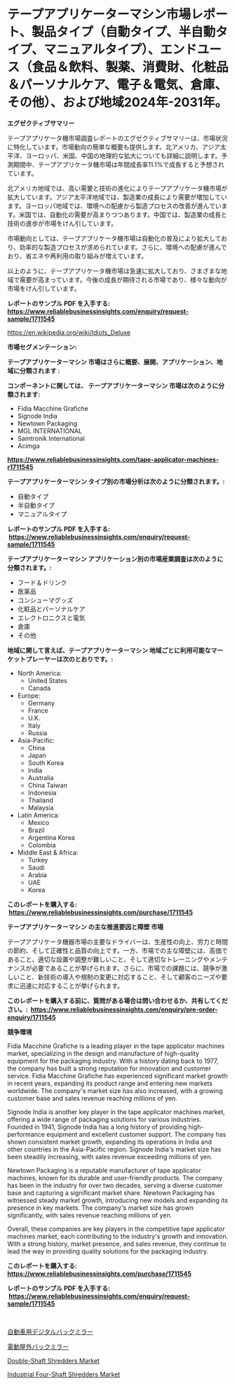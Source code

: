 <p><h1>テープアプリケーターマシン市場レポート、製品タイプ（自動タイプ、半自動タイプ、マニュアルタイプ）、エンドユース（食品＆飲料、製薬、消費財、化粧品＆パーソナルケア、電子＆電気、倉庫、その他）、および地域2024年-2031年。</h1></p><p><strong>エグゼクティブサマリー</strong></p>
<p><p>テープアプリケータ機市場調査レポートのエグゼクティブサマリーは、市場状況に特化しています。市場動向の簡単な概要も提供します。北アメリカ、アジア太平洋、ヨーロッパ、米国、中国の地理的な拡大についても詳細に説明します。予測期間中、テープアプリケータ機市場は年間成長率11.1%で成長すると予想されています。</p><p>北アメリカ地域では、高い需要と技術の進化によりテープアプリケータ機市場が拡大しています。アジア太平洋地域では、製造業の成長により需要が増加しています。ヨーロッパ地域では、環境への配慮から製造プロセスの改善が進んでいます。米国では、自動化の需要が高まりつつあります。中国では、製造業の成長と技術の進歩が市場をけん引しています。</p><p>市場動向としては、テープアプリケータ機市場は自動化の普及により拡大しており、効率的な製造プロセスが求められています。さらに、環境への配慮が進んでおり、省エネや再利用の取り組みが増えています。</p><p>以上のように、テープアプリケータ機市場は急速に拡大しており、さまざまな地域で需要が高まっています。今後の成長が期待される市場であり、様々な動向が市場をけん引しています。</p></p>
<p><strong>レポートのサンプル PDF を入手する: <a href="https://www.reliablebusinessinsights.com/enquiry/request-sample/1711545">https://www.reliablebusinessinsights.com/enquiry/request-sample/1711545</a></strong></p>
<p><a href="https://en.wikipedia.org/wiki/Idiots_Deluxe">https://en.wikipedia.org/wiki/Idiots_Deluxe</a></p>
<p><strong>市場セグメンテーション:</strong></p>
<p><strong> テープアプリケーターマシン 市場はさらに概要、展開、アプリケーション、地域に分類されます :</strong></p>
<p><strong>コンポーネントに関しては、 テープアプリケーターマシン 市場は次のように分類されます: &nbsp;</strong></p>
<p><ul><li>Fidia Macchine Grafiche</li><li>Signode India</li><li>Newtown Packaging</li><li>MGL INTERNATIONAL</li><li>Samtronik International</li><li>Acimga</li></ul></p>
<p><strong><a href="https://www.reliablebusinessinsights.com/tape-applicator-machines-r1711545">https://www.reliablebusinessinsights.com/tape-applicator-machines-r1711545</a></strong></p>
<p><strong> テープアプリケーターマシン タイプ別の市場分析は次のように分類されます。:</strong></p>
<p><ul><li>自動タイプ</li><li>半自動タイプ</li><li>マニュアルタイプ</li></ul></p>
<p><strong>レポートのサンプル PDF を入手する: &nbsp;<a href="https://www.reliablebusinessinsights.com/enquiry/request-sample/1711545">https://www.reliablebusinessinsights.com/enquiry/request-sample/1711545</a></strong></p>
<p><strong> テープアプリケーターマシン アプリケーション別の市場産業調査は次のように分類されます。:</strong></p>
<p><ul><li>フード＆ドリンク</li><li>医薬品</li><li>コンシューマグッズ</li><li>化粧品とパーソナルケア</li><li>エレクトロニクスと電気</li><li>倉庫</li><li>その他</li></ul></p>
<p><strong>地域に関して言えば、テープアプリケーターマシン 地域ごとに利用可能なマーケットプレーヤーは次のとおりです。:</strong></p>
<p><ul>
    <li>
        North America:
        <ul>
            <li>United States</li>
            <li>Canada</li>
        </ul>
    </li>
    <li>
        Europe:
        <ul>
            <li>Germany</li>
            <li>France</li>
            <li>U.K.</li>
            <li>Italy</li>
            <li>Russia</li>
        </ul>
    </li>
    <li>
        Asia-Pacific:
        <ul>
            <li>China</li>
            <li>Japan</li>
            <li>South Korea</li>
            <li>India</li>
            <li>Australia</li>
            <li>China Taiwan</li>
            <li>Indonesia</li>
            <li>Thailand</li>
            <li>Malaysia</li>
        </ul>
    </li>
    <li>
        Latin America:
        <ul>
            <li>Mexico</li>
            <li>Brazil</li>
            <li>Argentina Korea</li>
            <li>Colombia</li>
        </ul>
    </li>
    <li>
        Middle East & Africa:
        <ul>
            <li>Turkey</li>
            <li>Saudi</li>
            <li>Arabia</li>
            <li>UAE</li>
            <li>Korea</li>
        </ul>
    </li>
    </ul></p>
<p><strong>このレポートを購入する: &nbsp;<a href="https://www.reliablebusinessinsights.com/purchase/1711545">https://www.reliablebusinessinsights.com/purchase/1711545</a></strong></p>
<p><strong>テープアプリケーターマシン の主な推進要因と障壁 市場</strong></p>
<p><p>テープアプリケータ機器市場の主要なドライバーは、生産性の向上、労力と時間の節約、そして正確性と品質の向上です。一方、市場での主な障壁には、高価であること、適切な設置や調整が難しいこと、そして適切なトレーニングやメンテナンスが必要であることが挙げられます。さらに、市場での課題には、競争が激しいこと、新技術の導入や規制の変更に対応すること、そして顧客のニーズや要求に迅速に対応することが挙げられます。</p></p>
<p><strong>このレポートを購入する前に、質問がある場合は問い合わせるか、共有してください。:&nbsp; <a href="https://www.reliablebusinessinsights.com/enquiry/pre-order-enquiry/1711545">https://www.reliablebusinessinsights.com/enquiry/pre-order-enquiry/1711545</a></strong></p>
<p><strong>競争環境</strong></p>
<p><p>Fidia Macchine Grafiche is a leading player in the tape applicator machines market, specializing in the design and manufacture of high-quality equipment for the packaging industry. With a history dating back to 1977, the company has built a strong reputation for innovation and customer service. Fidia Macchine Grafiche has experienced significant market growth in recent years, expanding its product range and entering new markets worldwide. The company's market size has also increased, with a growing customer base and sales revenue reaching millions of yen.</p><p>Signode India is another key player in the tape applicator machines market, offering a wide range of packaging solutions for various industries. Founded in 1941, Signode India has a long history of providing high-performance equipment and excellent customer support. The company has shown consistent market growth, expanding its operations in India and other countries in the Asia-Pacific region. Signode India's market size has been steadily increasing, with sales revenue exceeding millions of yen.</p><p>Newtown Packaging is a reputable manufacturer of tape applicator machines, known for its durable and user-friendly products. The company has been in the industry for over two decades, serving a diverse customer base and capturing a significant market share. Newtown Packaging has witnessed steady market growth, introducing new models and expanding its presence in key markets. The company's market size has grown significantly, with sales revenue reaching millions of yen.</p><p>Overall, these companies are key players in the competitive tape applicator machines market, each contributing to the industry's growth and innovation. With a strong history, market presence, and sales revenue, they continue to lead the way in providing quality solutions for the packaging industry.</p></p>
<p><strong>このレポートを購入する: &nbsp; <a href="https://www.reliablebusinessinsights.com/purchase/1711545">https://www.reliablebusinessinsights.com/purchase/1711545</a></strong></p>
<p><strong>レポートのサンプル PDF を入手する: &nbsp;<a href="https://www.reliablebusinessinsights.com/enquiry/request-sample/1711545">https://www.reliablebusinessinsights.com/enquiry/request-sample/1711545</a></strong><strong></strong></p>
<p>&nbsp;</p>
<p><p><a href="https://github.com/MosesSpinka1914/Market-Research-Report-List-2/blob/main/3244710168517.md">自動車用デジタルバックミラー</a></p><p><a href="https://github.com/bevdtkn4419963/Market-Research-Report-List-3/blob/main/8190423168516.md">電動屋外バックミラー</a></p><p><a href="https://github.com/irfadac/Market-Research-Report-List-4/blob/main/double-shaft-shredders-market.md">Double-Shaft Shredders Market</a></p><p><a href="https://github.com/ashepherd82/Market-Research-Report-List-5/blob/main/industrial-four-shaft-shredders-market.md">Industrial Four-Shaft Shredders Market</a></p></p>